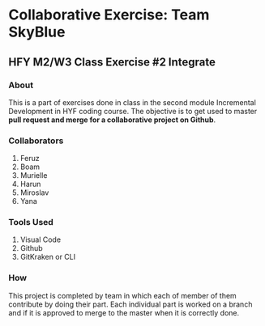 # Collaborative Exercise: Team SkyBlue
## HFY M2/W3 Class Exercise #2 Integrate

### About
This is a part of exercises done in class in the second module Incremental Development in HYF coding course. The objective is to get used to master **pull request and merge for a collaborative project on Github**.

### Collaborators
1. Feruz
1. Boam
1. Murielle
1. Harun
1. Miroslav
1. Yana

### Tools Used
1. Visual Code
1. Github
1. GitKraken or CLI

### How
This project is completed by team in which each of member of them contribute by doing their part. Each individual part is worked on a branch and if it is approved to merge to the master when it is correctly done. 
